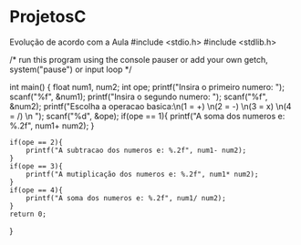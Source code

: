 # ProjetosC
Evolução de acordo com a Aula
#include <stdio.h>
#include <stdlib.h>

/* run this program using the console pauser or add your own getch, system("pause") or input loop */

int main() 
{
	float num1, num2; 
	int ope;
	printf("Insira o primeiro numero: ");
	scanf("%f", &num1);
	printf("Insira o segundo numero: ");
	scanf("%f", &num2);
	printf("Escolha a operacao basica:\n(1 = +) \n(2 = -) \n(3 = x) \n(4 = /) \n ");
	scanf("%d", &ope);
	if(ope == 1){
		printf("A soma dos numeros e: %.2f", num1+ num2);
	}
	
	if(ope == 2){
		printf("A subtracao dos numeros e: %.2f", num1- num2);
	}
	if(ope == 3){
		printf("A mutiplicação dos numeros e: %.2f", num1* num2);
	}
	if(ope == 4){
		printf("A soma dos numeros e: %.2f", num1/ num2);
	}
	return 0;
}
